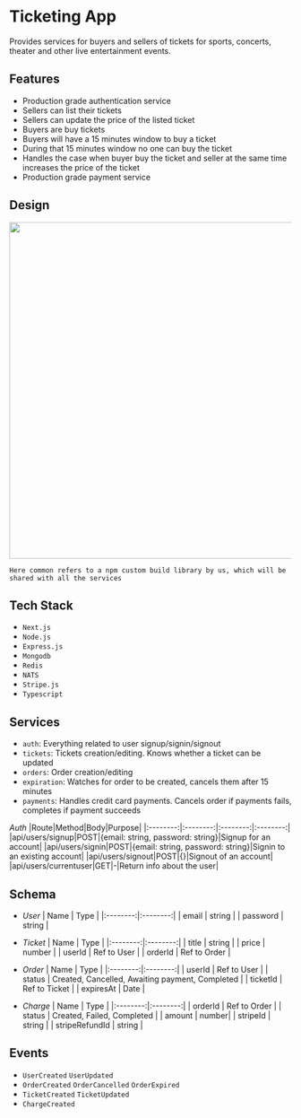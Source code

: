 # Ticketing App
Provides services for buyers and sellers of tickets for sports, concerts, theater and other live entertainment events.

## Features
- Production grade authentication service
- Sellers can list their tickets
- Sellers can update the price of the listed ticket
- Buyers are buy tickets
- Buyers will have a 15 minutes window to buy a ticket
- During that 15 minutes window no one can buy the ticket
- Handles the case when buyer buy the ticket and seller at the same time increases the price of the ticket
- Production grade payment service

## Design
<img src='https://user-images.githubusercontent.com/53744971/154432135-bd3d116d-1a00-475e-a490-be849607266f.jpg' width='600' /> <br/>
```
Here common refers to a npm custom build library by us, which will be shared with all the services
```

## Tech Stack
- `Next.js`
- `Node.js`
- `Express.js`
- `Mongodb`
- `Redis`
- `NATS`
- `Stripe.js`
- `Typescript`

## Services
- `auth`: Everything related to user signup/signin/signout
- `tickets`: Tickets creation/editing. Knows whether a ticket can be updated
- `orders`: Order creation/editing
- `expiration`: Watches for order to be created, cancels them after 15 minutes
- `payments`: Handles credit card payments. Cancels order if payments fails, completes if payment succeeds

*Auth*
|Route|Method|Body|Purpose|
|:--------:|:--------:|:--------:|:--------:|
|api/users/signup|POST|{email: string, password: string}|Signup for an account|
|api/users/signin|POST|{email: string, password: string}|Signin to an existing account|
|api/users/signout|POST|{}|Signout of an account|
|api/users/currentuser|GET|-|Return info about the user|

## Schema
- *User*
  |   Name   |   Type   |
  |:--------:|:--------:|
  |  email   |  string  |
  | password |  string  |

- *Ticket*
  |   Name   |   Type   |
  |:--------:|:--------:|
  |  title   |  string  |
  |  price   |  number  |
  |  userId   |  Ref to User  |
  |  orderId   |  Ref to Order  |

- *Order*
  |   Name   |   Type   |
  |:--------:|:--------:|
  |  userId   |  Ref to User  |
  |  status   |  Created, Cancelled, Awaiting payment, Completed  |
  |  ticketId   |  Ref to Ticket  |
  |  expiresAt   |  Date  |

- *Charge*
  |   Name   |   Type   |
  |:--------:|:--------:|
  |  orderId   |  Ref to Order  |
  |  status   |  Created, Failed, Completed  |
  | amount | number|
  |  stripeId   |  string  |
  |  stripeRefundId   |  string  |

## Events
- `UserCreated` `UserUpdated`
- `OrderCreated` `OrderCancelled` `OrderExpired`
- `TicketCreated` `TicketUpdated`
- `ChargeCreated`
